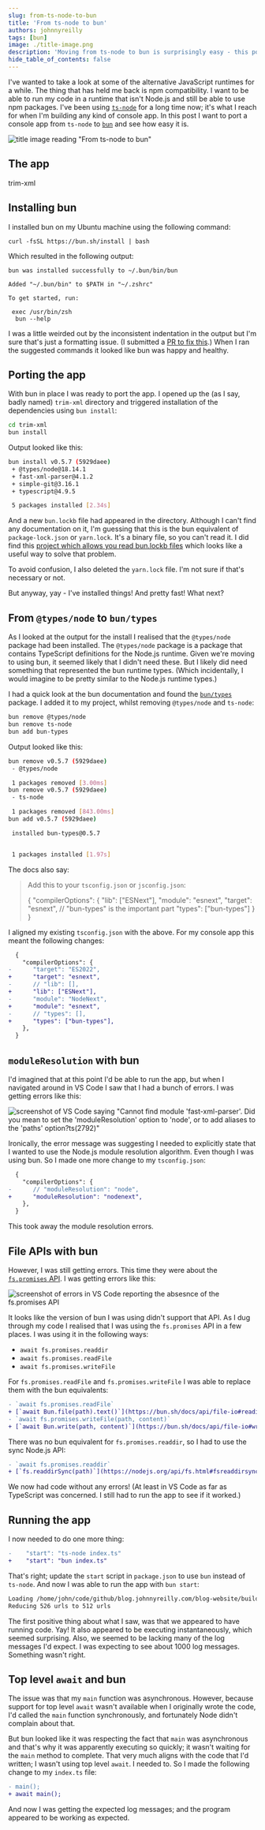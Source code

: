 ```yaml
---
slug: from-ts-node-to-bun
title: 'From ts-node to bun'
authors: johnnyreilly
tags: [bun]
image: ./title-image.png
description: 'Moving from ts-node to bun is surprisingly easy - this post ports a console app from ts-node to bun'
hide_table_of_contents: false
---
```


I've wanted to take a look at some of the alternative JavaScript runtimes for a while. The thing that has held me back is npm compatibility. I want to be able to run my code in a runtime that isn't Node.js and still be able to use npm packages. I've been using [`ts-node`](https://typestrong.org/ts-node/) for a long time now; it's what I reach for when I'm building any kind of console app. In this post I want to port a console app from `ts-node` to [`bun`](https://bun.sh/) and see how easy it is.

![title image reading "From ts-node to bun"](title-image.png)

<!--truncate-->

## The app

trim-xml

## Installing bun

I installed bun on my Ubuntu machine using the following command:

```
curl -fsSL https://bun.sh/install | bash
```

Which resulted in the following output:

```
bun was installed successfully to ~/.bun/bin/bun

Added "~/.bun/bin" to $PATH in "~/.zshrc"

To get started, run:

 exec /usr/bin/zsh
  bun --help
```

I was a little weirded out by the inconsistent indentation in the output but I'm sure that's just a formatting issue. (I submitted a [PR to fix this](https://github.com/oven-sh/bun/pull/2175).) When I ran the suggested commands it looked like bun was happy and healthy.

## Porting the app

With bun in place I was ready to port the app. I opened up the (as I say, badly named) `trim-xml` directory and triggered installation of the dependencies using `bun install`:

```bash
cd trim-xml
bun install
```

Output looked like this:

```bash
bun install v0.5.7 (5929daee)
 + @types/node@18.14.1
 + fast-xml-parser@4.1.2
 + simple-git@3.16.1
 + typescript@4.9.5

 5 packages installed [2.34s]
```

And a new `bun.lockb` file had appeared in the directory. Although I can't find any documentation on it, I'm guessing that this is the bun equivalent of `package-lock.json` or `yarn.lock`. It's a binary file, so you can't read it. I did find this [project which allows you read bun.lockb files](https://github.com/JacksonKearl/bun-lockb) which looks like a useful way to solve that problem.

To avoid confusion, I also deleted the `yarn.lock` file. I'm not sure if that's necessary or not.

But anyway, yay - I've installed things! And pretty fast! What next?

## From `@types/node` to `bun/types`

As I looked at the output for the install I realised that the `@types/node` package had been installed. The `@types/node` package is a package that contains TypeScript definitions for the Node.js runtime. Given we're moving to using bun, it seemed likely that I didn't need these. But I likely did need something that represented the bun runtime types. (Which incidentally, I would imagine to be pretty similar to the Node.js runtime types.)

I had a quick look at the bun documentation and found the [`bun/types`](https://oven-sh.github.io/bun-types/) package. I added it to my project, whilst removing `@types/node` and `ts-node`:

```bash
bun remove @types/node
bun remove ts-node
bun add bun-types
```

Output looked like this:

```bash
bun remove v0.5.7 (5929daee)
 - @types/node

 1 packages removed [3.00ms]
bun remove v0.5.7 (5929daee)
 - ts-node

 1 packages removed [843.00ms]
bun add v0.5.7 (5929daee)

 installed bun-types@0.5.7


 1 packages installed [1.97s]
```

The docs also say:

> Add this to your `tsconfig.json` or `jsconfig.json`:
>
> {
> "compilerOptions": {
> "lib": ["ESNext"],
> "module": "esnext",
> "target": "esnext",
> // "bun-types" is the important part
> "types": ["bun-types"]
> }
> }

I aligned my existing `tsconfig.json` with the above. For my console app this meant the following changes:

```diff
  {
    "compilerOptions": {
-      "target": "ES2022",
+      "target": "esnext",
-      // "lib": [],
+      "lib": ["ESNext"],
-      "module": "NodeNext",
+      "module": "esnext",
-      // "types": [],
+      "types": ["bun-types"],
    },
  }
```

## `moduleResolution` with bun

I'd imagined that at this point I'd be able to run the app, but when I navigated around in VS Code I saw that I had a bunch of errors. I was getting errors like this:

![screenshot of VS Code saying "Cannot find module 'fast-xml-parser'. Did you mean to set the 'moduleResolution' option to 'node', or to add aliases to the 'paths' option?ts(2792)"](screenshot-cannot-find-module.png)

Ironically, the error message was suggesting I needed to explicitly state that I wanted to use the Node.js module resolution algorithm. Even though I was using bun. So I made one more change to my `tsconfig.json`:

```diff
  {
    "compilerOptions": {
-      // "moduleResolution": "node",
+      "moduleResolution": "nodenext",
    },
  }
```

This took away the module resolution errors.

## File APIs with bun

However, I was still getting errors. This time they were about the [`fs.promises` API](https://nodejs.org/api/fs.html#promises-api). I was getting errors like this:

![screenshot of errors in VS Code reporting the absesnce of the fs.promises API](screenshot-file-apis.png)

It looks like the version of bun I was using didn't support that API. As I dug through my code I realised that I was using the `fs.promises` API in a few places. I was using it in the following ways:

- `await fs.promises.readdir`
- `await fs.promises.readFile`
- `await fs.promises.writeFile`

For `fs.promises.readFile` and `fs.promises.writeFile` I was able to replace them with the bun equivalents:

```diff
- `await fs.promises.readFile`
+ [`await Bun.file(path).text()`](https://bun.sh/docs/api/file-io#reading-files)
- `await fs.promises.writeFile(path, content)`
+ [`await Bun.write(path, content)`](https://bun.sh/docs/api/file-io#writing-files)
```

There was no bun equivalent for `fs.promises.readdir`, so I had to use the sync Node.js API:

```diff
- `await fs.promises.readdir`
+ [`fs.readdirSync(path)`](https://nodejs.org/api/fs.html#fsreaddirsyncpath-options)
```

We now had code without any errors! (At least in VS Code as far as TypeScript was concerned. I still had to run the app to see if it worked.)

## Running the app

I now needed to do one more thing:

```diff
-    "start": "ts-node index.ts"
+    "start": "bun index.ts"
```

That's right; update the `start` script in `package.json` to use `bun` instead of `ts-node`. And now I was able to run the app with `bun start`:

```bash
Loading /home/john/code/github/blog.johnnyreilly.com/blog-website/build/sitemap.xml
Reducing 526 urls to 512 urls
```

The first positive thing about what I saw, was that we appeared to have running code. Yay! It also appeared to be executing instantaneously, which seemed surprising. Also, we seemed to be lacking many of the log messages I'd expect. I was expecting to see about 1000 log messages. Something wasn't right.

## Top level `await` and bun

The issue was that my `main` function was asynchronous. However, because support for top level `await` wasn't available when I originally wrote the code, I'd called the `main` function synchronously, and fortunately Node didn't complain about that.

But bun looked like it was respecting the fact that `main` was asynchronous and that's why it was apparently executing so quickly; it wasn't waiting for the `main` method to complete. That very much aligns with the code that I'd written; I wasn't using top level `await`. I needed to. So I made the following change to my `index.ts` file:

```diff
- main();
+ await main();
```

And now I was getting the expected log messages; and the program appeared to be working as expected.
